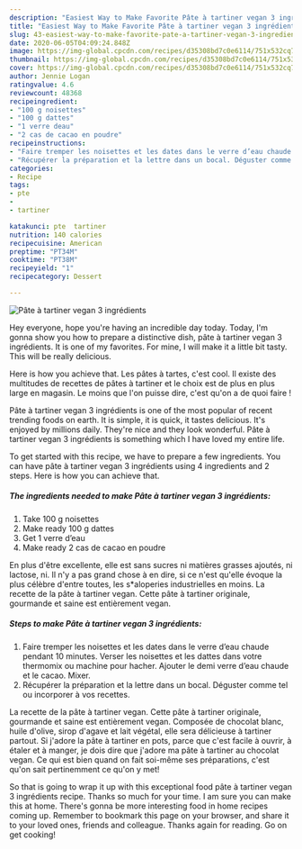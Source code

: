 ```yaml
---
description: "Easiest Way to Make Favorite Pâte à tartiner vegan 3 ingrédients"
title: "Easiest Way to Make Favorite Pâte à tartiner vegan 3 ingrédients"
slug: 43-easiest-way-to-make-favorite-pate-a-tartiner-vegan-3-ingredients
date: 2020-06-05T04:09:24.848Z
image: https://img-global.cpcdn.com/recipes/d35308bd7c0e6114/751x532cq70/pate-a-tartiner-vegan-3-ingredients-photo-principale-de-la-recette.jpg
thumbnail: https://img-global.cpcdn.com/recipes/d35308bd7c0e6114/751x532cq70/pate-a-tartiner-vegan-3-ingredients-photo-principale-de-la-recette.jpg
cover: https://img-global.cpcdn.com/recipes/d35308bd7c0e6114/751x532cq70/pate-a-tartiner-vegan-3-ingredients-photo-principale-de-la-recette.jpg
author: Jennie Logan
ratingvalue: 4.6
reviewcount: 48368
recipeingredient:
- "100 g noisettes"
- "100 g dattes"
- "1 verre deau"
- "2 cas de cacao en poudre"
recipeinstructions:
- "Faire tremper les noisettes et les dates dans le verre d’eau chaude pendant 10 minutes. Verser les noisettes et les dattes dans votre thermomix ou machine pour hacher. Ajouter le demi verre d’eau chaude et le cacao. Mixer."
- "Récupérer la préparation et la lettre dans un bocal. Déguster comme tel ou incorporer à vos recettes."
categories:
- Recipe
tags:
- pte
- 
- tartiner

katakunci: pte  tartiner 
nutrition: 140 calories
recipecuisine: American
preptime: "PT34M"
cooktime: "PT38M"
recipeyield: "1"
recipecategory: Dessert

---
```



![Pâte à tartiner vegan 3 ingrédients](https://img-global.cpcdn.com/recipes/d35308bd7c0e6114/751x532cq70/pate-a-tartiner-vegan-3-ingredients-photo-principale-de-la-recette.jpg)

Hey everyone, hope you're having an incredible day today. Today, I'm gonna show you how to prepare a distinctive dish, pâte à tartiner vegan 3 ingrédients. It is one of my favorites. For mine, I will make it a little bit tasty. This will be really delicious.

Here is how you achieve that. Les pâtes à tartes, c&#39;est cool. Il existe des multitudes de recettes de pâtes à tartiner et le choix est de plus en plus large en magasin. Le moins que l&#39;on puisse dire, c&#39;est qu&#39;on a de quoi faire !

Pâte à tartiner vegan 3 ingrédients is one of the most popular of recent trending foods on earth. It is simple, it is quick, it tastes delicious. It's enjoyed by millions daily. They're nice and they look wonderful. Pâte à tartiner vegan 3 ingrédients is something which I have loved my entire life.


To get started with this recipe, we have to prepare a few ingredients. You can have pâte à tartiner vegan 3 ingrédients using 4 ingredients and 2 steps. Here is how you can achieve that.

<!--inarticleads1-->

##### The ingredients needed to make Pâte à tartiner vegan 3 ingrédients:

1. Take 100 g noisettes
1. Make ready 100 g dattes
1. Get 1 verre d’eau
1. Make ready 2 cas de cacao en poudre


En plus d&#39;être excellente, elle est sans sucres ni matières grasses ajoutés, ni lactose, ni. Il n&#39;y a pas grand chose à en dire, si ce n&#39;est qu&#39;elle évoque la plus célèbre d&#39;entre toutes, les s*aloperies industrielles en moins. La recette de la pâte à tartiner vegan. Cette pâte à tartiner originale, gourmande et saine est entièrement vegan. 

<!--inarticleads2-->

##### Steps to make Pâte à tartiner vegan 3 ingrédients:

1. Faire tremper les noisettes et les dates dans le verre d’eau chaude pendant 10 minutes. Verser les noisettes et les dattes dans votre thermomix ou machine pour hacher. Ajouter le demi verre d’eau chaude et le cacao. Mixer.
1. Récupérer la préparation et la lettre dans un bocal. Déguster comme tel ou incorporer à vos recettes.


La recette de la pâte à tartiner vegan. Cette pâte à tartiner originale, gourmande et saine est entièrement vegan. Composée de chocolat blanc, huile d&#39;olive, sirop d&#39;agave et lait végétal, elle sera délicieuse à tartiner partout. Si j&#39;adore la pâte à tartiner en pots, parce que c&#39;est facile à ouvrir, à étaler et à manger, je dois dire que j&#39;adore ma pâte à tartiner au chocolat vegan. Ce qui est bien quand on fait soi-même ses préparations, c&#39;est qu&#39;on sait pertinemment ce qu&#39;on y met! 

So that is going to wrap it up with this exceptional food pâte à tartiner vegan 3 ingrédients recipe. Thanks so much for your time. I am sure you can make this at home. There's gonna be more interesting food in home recipes coming up. Remember to bookmark this page on your browser, and share it to your loved ones, friends and colleague. Thanks again for reading. Go on get cooking!
